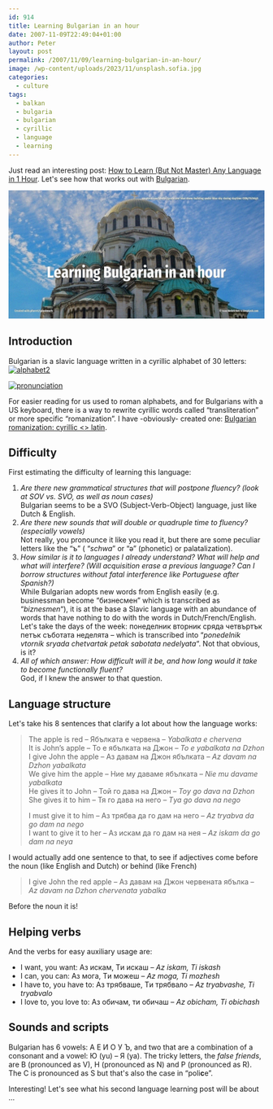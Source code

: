 ```yaml
---
id: 914
title: Learning Bulgarian in an hour
date: 2007-11-09T22:49:04+01:00
author: Peter
layout: post
permalink: /2007/11/09/learning-bulgarian-in-an-hour/
image: /wp-content/uploads/2023/11/unsplash.sofia.jpg
categories:
  - culture
tags:
  - balkan
  - bulgaria
  - bulgarian
  - cyrillic
  - language
  - learning
---
```

Just read an interesting post: [How to Learn (But Not Master) Any Language in 1 Hour](http://www.fourhourworkweek.com/blog/2007/11/07/how-to-learn-but-not-master-any-language-in-1-hour-plus-a-favor/). Let's see how that works out with [Bulgarian](http://en.wikipedia.org/wiki/Bulgarian_language).

![](/wp-content/uploads/2023/11/unsplash.sofia.jpg)

## Introduction

Bulgarian is a slavic language written in a cyrillic alphabet of 30 letters:  
[<img  src="http://farm3.static.flickr.com/2194/1935951683_04da8f9ecc.jpg" alt="alphabet2" width="500" height="292" />](http://www.flickr.com/photos/pforret/1935951683/ "Photo Sharing")

[<img  src="http://farm3.static.flickr.com/2213/1936793430_721dc5a474.jpg" alt="pronunciation" width="500" height="419" />](http://www.flickr.com/photos/pforret/1936793430/ "Photo Sharing")

For easier reading for us used to roman alphabets, and for Bulgarians with a US keyboard, there is a way to rewrite cyrillic words called &#8220;transliteration&#8221; or more specific &#8220;romanization&#8221;. I have -obviously- created one: [Bulgarian romanization: cyrillic <> latin](http://tools.forret.com/romanize/bulgarian.php).

## Difficulty

First estimating the difficulty of learning this language:

  1. _Are there new grammatical structures that will postpone fluency? (look at SOV vs. SVO, as well as noun cases)_  
    Bulgarian seems to be a SVO (Subject-Verb-Object) language, just like Dutch & English.
  2. _Are there new sounds that will double or quadruple time to fluency? (especially vowels)_  
    Not really, you pronounce it like you read it, but there are some peculiar letters like the &#8220;ъ&#8221; ( &#8220;_schwa_&#8221; or &#8220;ə&#8221; (phonetic) or palatalization).
  3. _How similar is it to languages I already understand? What will help and what will interfere? (Will acquisition erase a previous language? Can I borrow structures without fatal interference like Portuguese after Spanish?)_  
    While Bulgarian adopts new words from English easily (e.g. businessman become &#8220;бизнесмен&#8221; which is transcribed as &#8220;_biznеsmеn_&#8220;), it is at the base a Slavic language with an abundance of words that have nothing to do with the words in Dutch/French/English.  
    Let's take the days of the week: понеделник вторник сряда четвъртък петък съботата неделята &#8211; which is transcribed into &#8220;_pоnеdеlnik vtоrnik sryada chеtvartak pеtak sabоtata nеdеlyata_&#8220;. Not that obvious, is it?
  4. _All of which answer: How difficult will it be, and how long would it take to become functionally fluent?_  
    God, if I knew the answer to that question.

## Language structure

Let's take his 8 sentences that clarify a lot about how the language works:

> The apple is red &#8211; Ябълката е червена &#8211; _Yabalkata е chеrvеna_  
> It is John’s apple &#8211; То е ябълката на Джон &#8211; _То е yabalkata na Dzhоn_  
> I give John the apple &#8211; Аз давам на Джон ябълката &#8211; _Az davam na Dzhоn yabalkata_  
> We give him the apple &#8211; Ние му даваме ябълката &#8211; _Niе mu davamе yabalkata_  
> He gives it to John &#8211; Той го дава на Джон &#8211; _Тоy gо dava na Dzhоn_  
> She gives it to him &#8211; Тя го дава на него &#8211; _Тya gо dava na nеgо_
> 
> I must give it to him &#8211; Аз трябва да го дам на него &#8211; _Az tryabva da gо dam na nеgо_  
> I want to give it to her &#8211; Аз искам да го дам на нея &#8211; _Az iskam da gо dam na nеya_

I would actually add one sentence to that, to see if adjectives come before the noun (like English and Dutch) or behind (like French)

> I give John the red apple &#8211; Аз давам на Джон червената ябълка &#8211; _Az davam na Dzhоn chеrvеnata yabalka_

Before the noun it is!

## Helping verbs

And the verbs for easy auxiliary usage are:

  * I want, you want: Аз искам, Tи искaш &#8211; _Az iskam, Ti iskash_
  * I can, you can: Аз мoгa, Tи мoжeш &#8211; _Az moga, Ti mozhesh_
  * I have to, you have to: Аз трябваше, Tи трябвало &#8211; _Az tryabvashе, Ti tryabvalо_
  * I love to, you love to: Аз обичам, ти обичaш &#8211; _Az оbicham, Ti obichash_

## Sounds and scripts

Bulgarian has 6 vowels: A E И O У Ъ, and two that are a combination of a consonant and a vowel: Ю (yu) &#8211; Я (ya). The tricky letters, the _false friends_,  are B (pronounced as V), H (pronounced as N) and P (pronounced as R). The C is pronounced as S but that's also the case in &#8220;poli**c**e&#8221;.

Interesting! Let's see what his second language learning post will be about &#8230;
